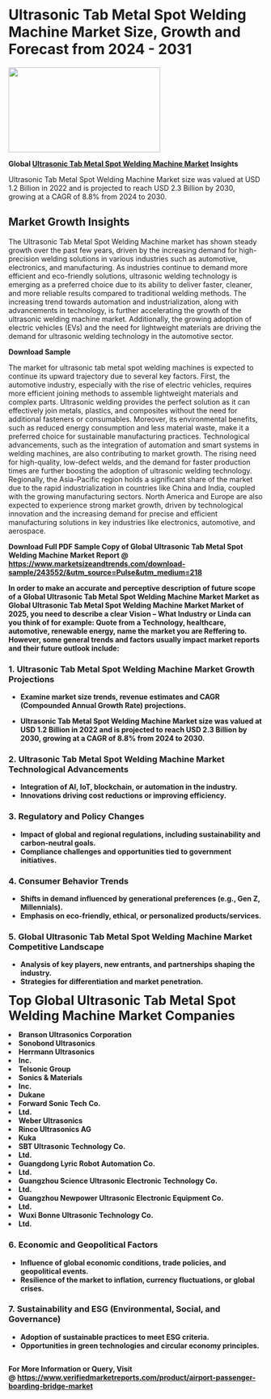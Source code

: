 <H1>Ultrasonic Tab Metal Spot Welding Machine Market Size, Growth and Forecast from 2024 - 2031</H1><img class="aligncenter size-medium wp-image-584254" src="https://thirdeyenews.in/wp-content/uploads/2024/09/Global-Market-Research-300x168.jpeg" alt="" width="300" height="168" /><p><strong>Global&nbsp;<a href="https://www.marketsizeandtrends.com/download-sample/243552/&amp;utm_source=Pulse&amp;utm_medium=218">Ultrasonic Tab Metal Spot Welding Machine Market</a> Insights</strong></p><p>Ultrasonic Tab Metal Spot Welding Machine Market size was valued at USD 1.2 Billion in 2022 and is projected to reach USD 2.3 Billion by 2030, growing at a CAGR of 8.8% from 2024 to 2030.</p><p><h2>Market Growth Insights</h2> <p>The Ultrasonic Tab Metal Spot Welding Machine market has shown steady growth over the past few years, driven by the increasing demand for high-precision welding solutions in various industries such as automotive, electronics, and manufacturing. As industries continue to demand more efficient and eco-friendly solutions, ultrasonic welding technology is emerging as a preferred choice due to its ability to deliver faster, cleaner, and more reliable results compared to traditional welding methods. The increasing trend towards automation and industrialization, along with advancements in technology, is further accelerating the growth of the ultrasonic welding machine market. Additionally, the growing adoption of electric vehicles (EVs) and the need for lightweight materials are driving the demand for ultrasonic welding technology in the automotive sector.</p> <p><strong>Download Sample</strong></p> <p>The market for ultrasonic tab metal spot welding machines is expected to continue its upward trajectory due to several key factors. First, the automotive industry, especially with the rise of electric vehicles, requires more efficient joining methods to assemble lightweight materials and complex parts. Ultrasonic welding provides the perfect solution as it can effectively join metals, plastics, and composites without the need for additional fasteners or consumables. Moreover, its environmental benefits, such as reduced energy consumption and less material waste, make it a preferred choice for sustainable manufacturing practices. Technological advancements, such as the integration of automation and smart systems in welding machines, are also contributing to market growth. The rising need for high-quality, low-defect welds, and the demand for faster production times are further boosting the adoption of ultrasonic welding technology. Regionally, the Asia-Pacific region holds a significant share of the market due to the rapid industrialization in countries like China and India, coupled with the growing manufacturing sectors. North America and Europe are also expected to experience strong market growth, driven by technological innovation and the increasing demand for precise and efficient manufacturing solutions in key industries like electronics, automotive, and aerospace.</p> <p><strong></p><p><span class=""><strong>Download Full PDF Sample Copy of Global Ultrasonic Tab Metal Spot Welding Machine Market Report</strong> @ <a href="https://www.marketsizeandtrends.com/download-sample/243552/&amp;utm_source=Pulse&amp;utm_medium=218" target="_blank">https://www.marketsizeandtrends.com/download-sample/243552/&amp;utm_source=Pulse&amp;utm_medium=218</a></span></p><p>In order to make an accurate and perceptive description of future scope of a Global&nbsp;Ultrasonic Tab Metal Spot Welding Machine Market Market as Global&nbsp;Ultrasonic Tab Metal Spot Welding Machine Market Market of 2025, you need to describe a clear Vision &ndash; What Industry or Linda can you think of for example: Quote from a Technology, healthcare, automotive, renewable energy, name the market you are Reffering to. However, some general trends and factors usually impact market reports and their future outlook include:</p><h3>1.&nbsp;<strong>Ultrasonic Tab Metal Spot Welding Machine Market Growth Projections</strong></h3><ul><li>Examine market size trends, revenue estimates and CAGR (Compounded Annual Growth Rate) projections.</li><li><p>Ultrasonic Tab Metal Spot Welding Machine Market size was valued at USD 1.2 Billion in 2022 and is projected to reach USD 2.3 Billion by 2030, growing at a CAGR of 8.8% from 2024 to 2030.</p></li></ul><h3>2.&nbsp;<strong>Ultrasonic Tab Metal Spot Welding Machine Market Technological Advancements</strong></h3><ul><li>Integration of AI, IoT, blockchain, or automation in the industry.</li><li>Innovations driving cost reductions or improving efficiency.</li></ul><h3>3.&nbsp;<strong>Regulatory and Policy Changes</strong></h3><ul><li>Impact of global and regional regulations, including sustainability and carbon-neutral goals.</li><li>Compliance challenges and opportunities tied to government initiatives.</li></ul><h3>4.&nbsp;<strong>Consumer Behavior Trends</strong></h3><ul><li>Shifts in demand influenced by generational preferences (e.g., Gen Z, Millennials).</li><li>Emphasis on eco-friendly, ethical, or personalized products/services.</li></ul><h3>5.&nbsp;<strong>Global Ultrasonic Tab Metal Spot Welding Machine Market Competitive Landscape</strong></h3><ul><li>Analysis of key players, new entrants, and partnerships shaping the industry.</li><li>Strategies for differentiation and market penetration.</li></ul><p data-pm-slice="1 1 []"><span style="color: inherit; font-family: inherit; font-size: 25px;">Top Global Ultrasonic Tab Metal Spot Welding Machine Market Companies</span></p><div class="" data-test-id=""><p><li>Branson Ultrasonics Corporation</li><li> Sonobond Ultrasonics</li><li> Herrmann Ultrasonics</li><li> Inc.</li><li> Telsonic Group</li><li> Sonics & Materials</li><li> Inc.</li><li> Dukane</li><li> Forward Sonic Tech Co.</li><li> Ltd.</li><li> Weber Ultrasonics</li><li> Rinco Ultrasonics AG</li><li> Kuka</li><li> SBT Ultrasonic Technology Co.</li><li> Ltd.</li><li> Guangdong Lyric Robot Automation Co.</li><li> Ltd.</li><li> Guangzhou Science Ultrasonic Electronic Technology Co.</li><li> Ltd.</li><li> Guangzhou Newpower Ultrasonic Electronic Equipment Co.</li><li> Ltd.</li><li> Wuxi Bonne Ultrasonic Technology Co.</li><li> Ltd.</li></p></div><h3>6.&nbsp;<strong>Economic and Geopolitical Factors</strong></h3><ul><li>Influence of global economic conditions, trade policies, and geopolitical events.</li><li>Resilience of the market to inflation, currency fluctuations, or global crises.</li></ul><h3>7.&nbsp;<strong>Sustainability and ESG (Environmental, Social, and Governance)</strong></h3><ul><li>Adoption of sustainable practices to meet ESG criteria.</li><li>Opportunities in green technologies and circular economy principles.</li></ul><h2><strong style="font-size: 14px;">For More Information or Query, Visit @&nbsp;</strong><a style="background-color: #ffffff; font-size: 14px;" href="https://www.marketsizeandtrends.com/report/ultrasonic-tab-metal-spot-welding-machine-market/" target="_blank">https://www.verifiedmarketreports.com/product/airport-passenger-boarding-bridge-market</a></h2>
